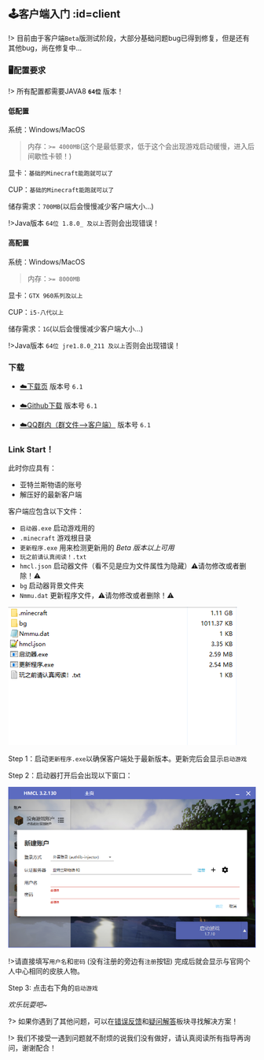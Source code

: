 [download1]: https://mc.kamikuz.cn/download.html
[download2]: https://jq.qq.com/?_wv=1027&k=5EBo7mu
[error]: https://github.com/Kamikuz/Atorasumonogatarito/issues
[faq]: /welcome/faq.md

## 🕹️客户端入门 :id=client

!> 目前由于客户端`Beta`版测试阶段，大部分基础问题bug已得到修复，但是还有其他bug，尚在修复中...

### 🖥️配置要求

!> 所有配置都需要JAVA8 **`64位`** 版本！

#### 低配置

系统：Windows/MacOS

>内存：`>= 4000MB`(这个是最低要求，低于这个会出现游戏启动缓慢，进入后间歇性卡顿！)

显卡：`基础的Minecraft能跑就可以了`

CUP：`基础的Minecraft能跑就可以了`

储存需求：`700MB`(以后会慢慢减少客户端大小...)

!>Java版本 `64位 1.8.0_ 及以上`否则会出现错误！

#### 高配置

系统：Windows/MacOS

>内存：`>= 8000MB`

显卡：`GTX 960系列及以上`

CUP：`i5-八代以上`

储存需求：`1G`(以后会慢慢减少客户端大小...)

!>Java版本 `64位 jre1.8.0_211 及以上`否则会出现错误！

### 下载

- [☁️下载页][download1]   版本号 `6.1`

- [☁️Github下载](https://github.com/Kamikuz/Atorasumonogatari/releases) 版本号 `6.1`

- [☁️QQ群内（群文件-->客户端）][download2]    版本号 `6.1`

### Link Start！

此时你应具有：
- 亚特兰斯物语的账号
- 解压好的最新客户端

客户端应包含以下文件：
- `启动器.exe` 启动游戏用的
- `.minecraft` 游戏根目录
- `更新程序.exe` 用来检测更新用的 *Beta 版本以上可用*
- `玩之前请认真阅读！.txt`
- `hmcl.json` 启动器文件（看不见是应为文件属性为隐藏）⚠️请勿修改或者删除！⚠️
- `bg` 启动器背景文件夹
- `Nmmu.dat` 更新程序文件，⚠️请勿修改或者删除！⚠️

![文件目录](../assets/images/client/files.png ':size=400')

Step 1：启动`更新程序.exe`以确保客户端处于最新版本。更新完后会显示`启动游戏`

Step 2：启动器打开后会出现以下窗口：

![登录页面](../assets/images/client/login.png ':size=300')

!>请直接填写`用户名`和`密码` (没有注册的旁边有`注册`按钮) 完成后就会显示与官网个人中心相同的皮肤人物。

Step 3: 点击右下角的`启动游戏`

*欢乐玩耍吧~*

?> 如果你遇到了其他问题，可以在[错误反馈][error]和[疑问解答][faq]板块寻找解决方案！

!> 我们不接受一遇到问题就不耐烦的说我们没有做好，请认真阅读所有指导再询问，谢谢配合！
